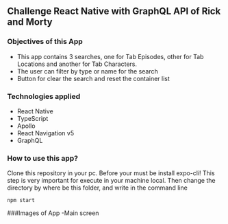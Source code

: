 ## Challenge React Native with GraphQL API of Rick and Morty

### Objectives of this App

- This app contains 3 searches, one for Tab Episodes, other for Tab Locations and another for Tab Characters.
- The user can filter by type or name for the search
- Button for clear the search and reset the container list


### Technologies applied

* React Native
* TypeScript
* Apollo
* React Navigation v5
* GraphQL

### How to use this app?
Clone this repository in your pc. Before your must be install expo-cli! This step is very important for execute in your machine local. Then change the directory by where be this folder, and write in the command line
```
npm start
```



###Images of App
-Main screen
